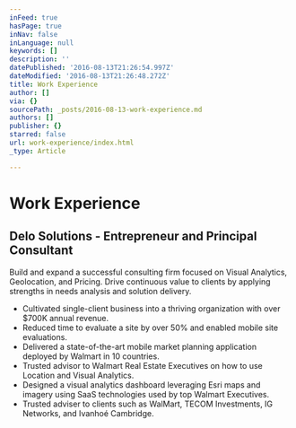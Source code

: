 ```yaml
---
inFeed: true
hasPage: true
inNav: false
inLanguage: null
keywords: []
description: ''
datePublished: '2016-08-13T21:26:54.997Z'
dateModified: '2016-08-13T21:26:48.272Z'
title: Work Experience
author: []
via: {}
sourcePath: _posts/2016-08-13-work-experience.md
authors: []
publisher: {}
starred: false
url: work-experience/index.html
_type: Article

---
```

# Work Experience

## Delo Solutions - Entrepreneur and Principal Consultant

Build and expand a successful consulting firm focused on Visual Analytics, Geolocation, and Pricing. Drive continuous value to clients by applying strengths in needs analysis and solution delivery.

* Cultivated single-client business into a thriving organization with over $700K annual revenue.
* Reduced time to evaluate a site by over 50% and enabled mobile site evaluations.
* Delivered a state-of-the-art mobile market planning application deployed by Walmart in 10 countries.
* Trusted advisor to Walmart Real Estate Executives on how to use Location and Visual Analytics.
* Designed a visual analytics dashboard leveraging Esri maps and imagery using SaaS technologies used by top Walmart Executives.
* Trusted adviser to clients such as WalMart, TECOM Investments, IG Networks, and Ivanhoé Cambridge.